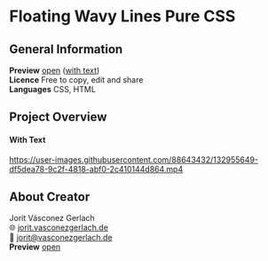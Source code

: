 # Floating Wavy Lines Pure CSS

## General Information
**Preview** [open](https://jorit.vasconezgerlach.de/host/floating-wavy-lines-pure-css-git/) ([with text](https://jorit.vasconezgerlach.de/host/floating-wavy-lines-pure-css-git/with-text/))\
**Licence** Free to copy, edit and share\
**Languages** CSS, HTML

## Project Overview
#### With Text
https://user-images.githubusercontent.com/88643432/132955649-df5dea78-9c2f-4818-abf0-2c410144d864.mp4

## About Creator
Jorit Vásconez Gerlach\
🌐 [jorit.vasconezgerlach.de](https://jorit.vasconezgerlach.de)\
📧 [jorit@vasconezgerlach.de](mailto:jorit@vasconezgerlach.de)\
**Preview** [open](https://jorit.vasconezgerlach.de/host/youtube-logo-pure-css-git/)
